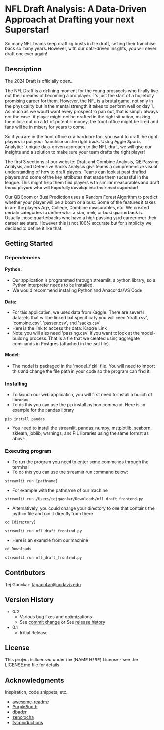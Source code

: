# NFL Draft Analysis: A Data-Driven Approach at Drafting your next Superstar!

So many NFL teams keep drafting busts in the draft, setting their franchise back so many years. However, with our data-driven insights, you will never draft one ever again!

## Description

The 2024 Draft is officially open...

The NFL Draft is a defining moment for the young prospects who finally live out their dreams of becoming a pro player. It's just the
start of a hopefully promising career for them. However, the NFL is a brutal game, not only in the physicality but in the mental
strength it takes to perform well on day 1. As much as we would want every prospect to pan out, that is simply always not the case.
A player might not be drafted to the right situation, making them lose out on a lot of potential money, the front office
might be fired and fans will be in misery for years to come.
    
So if you are in the front office or a hardcore fan, you want to draft the right players to put your franchise on 
the right track. Using Aggie Sports Analytics' unique data-driven approach to the NFL draft, we will give our insights and a solution
to make sure your team drafts the right player!

The first 3 sections of our website: Draft and Combine Analysis, QB Passing Analysis, and Defensive Sacks Analysis give teams a comprehensive visual understanding of how to draft players.
Teams can look at past drafted players and some of the key attributes that made them sucessful in the league. This might help them find players with similar measurables and draft those players who will hopefully develop into their next superstar!

Our QB Boom or Bust Prediction uses a Random Forest Algorithm to predict whether your player will be a boom or a bust. Some of the features it takes in are the players Age, College, Combine measurables, etc. We created certain categories to define what a star, meh, or bust quarterback is. Usually those quarterbacks who have a high passing yard career over their career are stars. However this is not 100% accurate but for simplicity we decided to define it like that.

## Getting Started

### Dependencies

#### Python:
* Our application is programmed through streamlit, a python library, so a Python interpreter needs to be installed.
* We would recommend installing Python and Anaconda/VS Code

#### Data:
* For this application, we used data from Kaggle. There are several datasets that will be linked but specifically you will need 'draft.csv', 'combine.csv', 'passer.csv', and 'sacks.csv'
* Here is the link to access the data: [Kaggle Link](https://www.kaggle.com/datasets/toddsteussie/nfl-play-statistics-dataset-2004-to-present)
* Note: you will also need 'passing.csv' if you want to look at the model-building process. That is a file that we created using aggregate commands in Postgres (attached in the .sql file).

#### Model:
* The model is packaged in the 'model_f.pkl' file. You will need to import this and change the file path in your code so the program can find it.

### Installing

* To launch our web application, you will first need to install a bunch of libraries
* To do this you can use the pip install python command. Here is an example for the pandas library
```
pip install pandas
```
* You need to install the streamlit, pandas, numpy, matplotlib, seaborn, sklearn, joblib, warnings, and PIL libraries using the same format as above.

### Executing program

* To run the program you need to enter some commands through the terminal
* To do this you can use the streamlit run command below:
```
streamlit run [pathname]
```
* For example with the pathname of our machine
```
streamlit run /Users/tejgaonkar/Downloads/nfl_draft_frontend.py
```
* Alternatively, you could change your directory to one that contains the python file and run it directly from there
```
cd [directory]
```
```
streamlit run nfl_draft_frontend.py
```
* Here is an example from our machine
```
cd Downloads
```
```
streamlit run nfl_draft_frontend.py
```

## Contributors
Tej Gaonkar: [tagaonkar@ucdavis.edu](mailto:tagaonkar@ucdavis.edu)

## Version History

* 0.2
    * Various bug fixes and optimizations
    * See [commit change]() or See [release history]()
* 0.1
    * Initial Release

## License

This project is licensed under the [NAME HERE] License - see the LICENSE.md file for details

## Acknowledgments

Inspiration, code snippets, etc.
* [awesome-readme](https://github.com/matiassingers/awesome-readme)
* [PurpleBooth](https://gist.github.com/PurpleBooth/109311bb0361f32d87a2)
* [dbader](https://github.com/dbader/readme-template)
* [zenorocha](https://gist.github.com/zenorocha/4526327)
* [fvcproductions](https://gist.github.com/fvcproductions/1bfc2d4aecb01a834b46)

